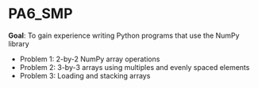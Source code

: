 # PA6_SMP
**Goal**: To gain experience writing Python programs that use the NumPy library
- Problem 1: 2-by-2 NumPy array operations
- Problem 2: 3-by-3 arrays using multiples and evenly spaced elements
- Problem 3: Loading and stacking arrays
